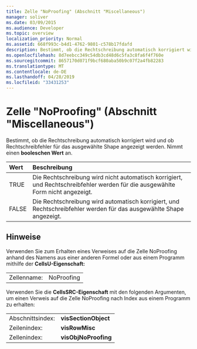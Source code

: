 ```yaml
---
title: Zelle "NoProofing" (Abschnitt "Miscellaneous")
manager: soliver
ms.date: 03/09/2015
ms.audience: Developer
ms.topic: overview
localization_priority: Normal
ms.assetid: 668f993c-b4d1-4762-9801-c578b17fdafd
description: Bestimmt, ob die Rechtschreibung automatisch korrigiert wird und ob Rechtschreibfehler für das ausgewählte Shape angezeigt werden. Nimmt einen booleschen Wert an.
ms.openlocfilehash: 8d7eebcc349c54db3cd48d6c5fa3c8fa6f4f760e
ms.sourcegitcommit: 8657170d071f9bcf680aba50b9c07f2a4fb82283
ms.translationtype: MT
ms.contentlocale: de-DE
ms.lasthandoff: 04/28/2019
ms.locfileid: "33431253"
---
```

# <a name="noproofing-cell-miscellaneous-section"></a>Zelle "NoProofing" (Abschnitt "Miscellaneous")

Bestimmt, ob die Rechtschreibung automatisch korrigiert wird und ob Rechtschreibfehler für das ausgewählte Shape angezeigt werden. Nimmt einen **booleschen Wert** an. 
  
|**Wert**|**Beschreibung**|
|:-----|:-----|
|TRUE  <br/> |Die Rechtschreibung wird nicht automatisch korrigiert, und Rechtschreibfehler werden für die ausgewählte Form nicht angezeigt.  <br/> |
|FALSE  <br/> |Die Rechtschreibung wird automatisch korrigiert, und Rechtschreibfehler werden für das ausgewählte Shape angezeigt.  <br/> |
   
## <a name="remarks"></a>Hinweise

Verwenden Sie zum Erhalten eines Verweises auf die Zelle NoProofing anhand des Namens aus einer anderen Formel oder aus einem Programm mithilfe der **CellsU-Eigenschaft:** 
  
|||
|:-----|:-----|
|Zellenname:  <br/> |NoProofing  <br/> |
   
Verwenden Sie die **CellsSRC-Eigenschaft** mit den folgenden Argumenten, um einen Verweis auf die Zelle NoProofing nach Index aus einem Programm zu erhalten: 
  
|||
|:-----|:-----|
|Abschnittsindex:  <br/> |**visSectionObject** <br/> |
|Zeilenindex:  <br/> |**visRowMisc** <br/> |
|Zellenindex:  <br/> |**visObjNoProofing** <br/> |
   


